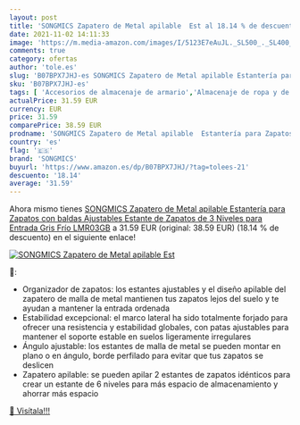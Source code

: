 ```yaml
---
layout: post
title: 'SONGMICS Zapatero de Metal apilable  Est al 18.14 % de descuento'
date: 2021-11-02 14:11:33
image: 'https://m.media-amazon.com/images/I/5123E7eAuJL._SL500_._SL400_.jpg'
comments: true
category: ofertas
author: 'tole.es'
slug: 'B07BPX7JHJ-es SONGMICS Zapatero de Metal apilable Estantería para...'
sku: 'B07BPX7JHJ-es'
tags: [ 'Accesorios de almacenaje de armario','Almacenaje de ropa y de armario','Almacenamiento y organización','Hogar y cocina','Zapateros','songmics','zapatos', ]
actualPrice: 31.59 EUR
currency: EUR
price: 31.59
comparePrice: 38.59 EUR
prodname: 'SONGMICS Zapatero de Metal apilable  Estantería para Zapatos con baldas Ajustables  Estante de Zapatos de 3 Niveles para Entrada  Gris Frío LMR03GB'
country: 'es'
flag: '🇪🇸'
brand: 'SONGMICS'
buyurl: 'https://www.amazon.es/dp/B07BPX7JHJ/?tag=tolees-21'
descuento: '18.14'
average: '31.59'
---
```


Ahora mismo tienes [SONGMICS Zapatero de Metal apilable  Estantería para Zapatos con baldas Ajustables  Estante de Zapatos de 3 Niveles para Entrada  Gris Frío LMR03GB](https://www.amazon.es/dp/B07BPX7JHJ/?tag=tolees-21) a 31.59 EUR (original: 38.59 EUR) (18.14 %  de descuento) en el siguiente enlace!

[![SONGMICS Zapatero de Metal apilable  Est](https://m.media-amazon.com/images/I/5123E7eAuJL._SL500_._SL400_.jpg)](https://www.amazon.es/dp/B07BPX7JHJ/?tag=tolees-21)

🔎:

- Organizador de zapatos: los estantes ajustables y el diseño apilable del zapatero de malla de metal mantienen tus zapatos lejos del suelo y te ayudan a mantener la entrada ordenada
- Estabilidad excepcional: el marco lateral ha sido totalmente forjado para ofrecer una resistencia y estabilidad globales, con patas ajustables para mantener el soporte estable en suelos ligeramente irregulares
- Ángulo ajustable: los estantes de malla de metal se pueden montar en plano o en ángulo, borde perfilado para evitar que tus zapatos se deslicen
- Zapatero apilable: se pueden apilar 2 estantes de zapatos idénticos para crear un estante de 6 niveles para más espacio de almacenamiento y ahorrar más espacio

[🛒 Visítala!!!](https://www.amazon.es/dp/B07BPX7JHJ/?tag=tolees-21)
